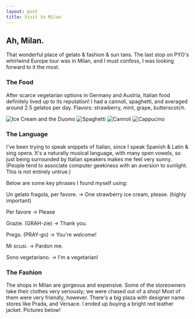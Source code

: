 ```yaml
---
layout: post
title: Visit to Milan
---
```


## Ah, Milan.
That wonderful place of gelato & fashion & sun tans.
The last stop on PYO's whirlwind Europe tour was in Milan, and I must confess, I was looking forward to it the most.

### The Food

After scarce vegetarian options in Germany and Austria, Italian food definitely lived up to its reputation! I had a cannoli,
spaghetti, and averaged around 2.5 gelatos per day. Flavors: strawberry, mint, grape, butterscotch.

![Ice Cream and the Duomo](/res/IMG_20170625_125454251.jpg)
![Spaghetti](/res/IMG_20170625_121306902.jpg)
![Cannoli](/res/IMG_20170625_121306902.jpg)
![Cappucino](/res/IMG_20170625_115849749.jpg)

### The Language

I've been trying to speak snippets of Italian, since I speak Spanish & Latin & sing opera. It's a naturally musical language,
with many open vowels, so just being surrounded by Italian speakers makes me feel very sunny. (People tend to associate
computer geekiness with an aversion to sunlight. This is not entirely untrue.)

Below are some key phrases I found myself using:

Un gelato fragola, per favore. -> One strawberry ice cream, please. (highly important)

Per favore -> Please

Grazie. (GRAH-zie) -> Thank you.

Prego. (PRAY-go) -> You're welcome!

Mi scusi. -> Pardon me.

Sono vegetariano. -> I'm a vegetarian!

### The Fashion

The shops in Milan are gorgeous and expensive. Some of the storeowners take their clothes very seriously; 
we were chased out of a shop! Most of them were very friendly, however. There's a big plaza with designer name stores like
Prada, and Versace. I ended up buying a bright red leather jacket. Pictures below!
